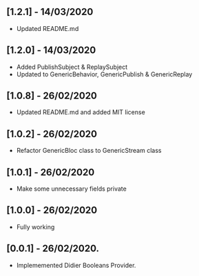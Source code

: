 ## [1.2.1] - 14/03/2020

* Updated README.md

## [1.2.0] - 14/03/2020

* Added PublishSubject & ReplaySubject
* Updated to GenericBehavior, GenericPublish & GenericReplay

## [1.0.8] - 26/02/2020

* Updated README.md and added MIT license

## [1.0.2] - 26/02/2020

* Refactor GenericBloc class to GenericStream class

## [1.0.1] - 26/02/2020

* Make some unnecessary fields private

## [1.0.0] - 26/02/2020

* Fully working

## [0.0.1] - 26/02/2020.

* Implememented Didier Booleans Provider.
